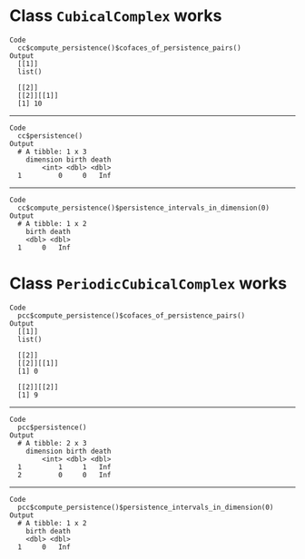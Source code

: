 # Class `CubicalComplex` works

    Code
      cc$compute_persistence()$cofaces_of_persistence_pairs()
    Output
      [[1]]
      list()
      
      [[2]]
      [[2]][[1]]
      [1] 10
      
      

---

    Code
      cc$persistence()
    Output
      # A tibble: 1 x 3
        dimension birth death
            <int> <dbl> <dbl>
      1         0     0   Inf

---

    Code
      cc$compute_persistence()$persistence_intervals_in_dimension(0)
    Output
      # A tibble: 1 x 2
        birth death
        <dbl> <dbl>
      1     0   Inf

# Class `PeriodicCubicalComplex` works

    Code
      pcc$compute_persistence()$cofaces_of_persistence_pairs()
    Output
      [[1]]
      list()
      
      [[2]]
      [[2]][[1]]
      [1] 0
      
      [[2]][[2]]
      [1] 9
      
      

---

    Code
      pcc$persistence()
    Output
      # A tibble: 2 x 3
        dimension birth death
            <int> <dbl> <dbl>
      1         1     1   Inf
      2         0     0   Inf

---

    Code
      pcc$compute_persistence()$persistence_intervals_in_dimension(0)
    Output
      # A tibble: 1 x 2
        birth death
        <dbl> <dbl>
      1     0   Inf

